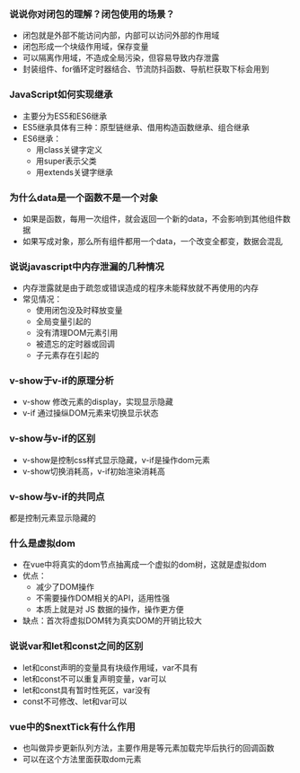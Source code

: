 ### 说说你对闭包的理解？闭包使用的场景？

- 闭包就是外部不能访问内部，内部可以访问外部的作用域
- 闭包形成一个块级作用域，保存变量
- 可以隔离作用域，不造成全局污染，但容易导致内存泄露
- 封装组件、for循环定时器结合、节流防抖函数、导航栏获取下标会用到



### JavaScript如何实现继承

- 主要分为ES5和ES6继承
- ES5继承具体有三种：原型链继承、借用构造函数继承、组合继承
- ES6继承：
  - 用class关键字定义
  - 用super表示父类
  - 用extends关键字继承



### 为什么data是一个函数不是一个对象

- 如果是函数，每用一次组件，就会返回一个新的data，不会影响到其他组件数据
- 如果写成对象，那么所有组件都用一个data，一个改变全都变，数据会混乱



### 说说javascript中内存泄漏的几种情况

- 内存泄露就是由于疏忽或错误造成的程序未能释放就不再使用的内存
- 常见情况：
  - 使用闭包没及时释放变量
  - 全局变量引起的
  - 没有清理DOM元素引用
  - 被遗忘的定时器或回调
  - 子元素存在引起的



### v-show于v-if的原理分析

- v-show 修改元素的display，实现显示隐藏
- v-if 通过操纵DOM元素来切换显示状态



### v-show与v-if的区别

- v-show是控制css样式显示隐藏，v-if是操作dom元素
- v-show切换消耗高，v-if初始渲染消耗高



### v-show与v-if的共同点

都是控制元素显示隐藏的



### 什么是虚拟dom

- 在vue中将真实的dom节点抽离成一个虚拟的dom树，这就是虚拟dom
- 优点：
  - 减少了DOM操作
  - 不需要操作DOM相关的API，适用性强
  - 本质上就是对 JS 数据的操作，操作更方便
- 缺点：首次将虚拟DOM转为真实DOM的开销比较大



### 说说var和let和const之间的区别

- let和const声明的变量具有块级作用域，var不具有
- let和const不可以重复声明变量，var可以
- let和const具有暂时性死区，var没有
- const不可修改、let和var可以



### vue中的$nextTick有什么作用

- 也叫做异步更新队列方法，主要作用是等元素加载完毕后执行的回调函数
- 可以在这个方法里面获取dom元素